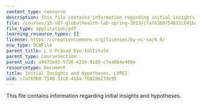 ```yaml
---
content_type: resource
description: This file contains information regarding initial insights and hypotheses.
file: /courses/15-s07-globalhealth-lab-spring-2013/c7a763b0754611c841baf682de27dc95_MIT15_S07S13_ini_in_hy_lvp.pdf
file_type: application/pdf
learning_resource_types: []
license: https://creativecommons.org/licenses/by-nc-sa/4.0/
ocw_type: OCWFile
parent_title: L V Prasad Eye Institute
parent_type: CourseSection
parent_uid: a9073ed2-5726-e216-9189-c7ea6b4e466e
resourcetype: Document
title: Initial Insights and Hypotheses, LVPEI
uid: c7a763b0-7546-11c8-41ba-f682de27dc95
---
```

This file contains information regarding initial insights and hypotheses.